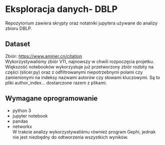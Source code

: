 # Eksploracja danych- DBLP
Repozytorium zawiera skrypty oraz notatniki jupytera używane do analizy zbioru DBLP.
## Dataset
Zbiór: https://www.aminer.cn/citation    
Wykorzystywaliśmy zbiór V11, najnowszy w chwili rozpoczęcia projetku.   
Większość notebooków wykorzystuje już przetworzony zbiór rozbity na części (slicer.py) oraz z odfiltrowanymi niepotrzebnymi polami czy zamienionymi na indeksy nazwami autorów czy słowami kluczowymi. Są to pliki author_index... dostarczone razem z plikami.
## Wymagane oprogramowanie
 - python 3
 - jupyter notebook
 - pandas
 - networkx    
W trakcie analizy wykorzystywaliśmu również program Gephi, jednak nie jest niezbędny do odtworzenia wszystkich wyników.
